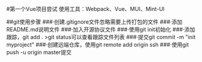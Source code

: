 #第一个Vue项目尝试
使用工具：Webpack、Vue、MUI、Mint-UI

##git使用步骤
###·创建.gitignore文件忽略需要上传打包的文件
###·添加README.md说明文件
###·加入开源协议文件
###·使用git init初始化
###·添加跟踪，git add .    >git status可以查看跟踪文件列表
###·提交git commit -m "init myproject"
###·创建远端仓库，使用git remote add origin   ssh
###·使用git push -u origin master提交
